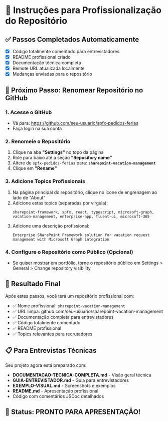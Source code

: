 # 🎯 Instruções para Profissionalização do Repositório

## ✅ Passos Completados Automaticamente
- [x] Código totalmente comentado para entrevistadores
- [x] README profissional criado
- [x] Documentação técnica completa
- [x] Remote URL atualizada localmente
- [x] Mudanças enviadas para o repositório

## 🔄 Próximo Passo: Renomear Repositório no GitHub

### 1. Acesse o GitHub
- Vá para: https://github.com/seu-usuario/spfx-pedidos-ferias
- Faça login na sua conta

### 2. Renomeie o Repositório
1. Clique na aba **"Settings"** no topo da página
2. Role para baixo até a seção **"Repository name"**
3. Altere de `spfx-pedidos-ferias` para: **`sharepoint-vacation-management`**
4. Clique em **"Rename"**

### 3. Adicione Topics Profissionais
1. Na página principal do repositório, clique no ícone de engrenagem ao lado de "About"
2. Adicione estas topics (separadas por vírgula):
   ```
   sharepoint-framework, spfx, react, typescript, microsoft-graph, vacation-management, enterprise-app, fluent-ui, microsoft-365
   ```
3. Adicione uma descrição profissional:
   ```
   Enterprise SharePoint Framework solution for vacation request management with Microsoft Graph integration
   ```

### 4. Configure o Repositório como Público (Opcional)
- Se quiser mostrar em portfólio, torne o repositório público em Settings > General > Change repository visibility

## 🎉 Resultado Final
Após estes passos, você terá um repositório profissional com:
- ✅ Nome profissional: `sharepoint-vacation-management`
- ✅ URL limpa: github.com/seu-usuario/sharepoint-vacation-management
- ✅ Documentação completa para entrevistadores
- ✅ Código totalmente comentado
- ✅ README profissional
- ✅ Topics relevantes para recrutadores

## 📋 Para Entrevistas Técnicas
Seu projeto agora está preparado com:
- **DOCUMENTACAO-TECNICA-COMPLETA.md** - Visão geral técnica
- **GUIA-ENTREVISTADOR.md** - Guia para entrevistadores
- **EXEMPLO-VISUAL.md** - Screenshots e exemplos
- **README.md** - Apresentação profissional
- Código com comentários JSDoc detalhados

## 🚀 Status: PRONTO PARA APRESENTAÇÃO!
